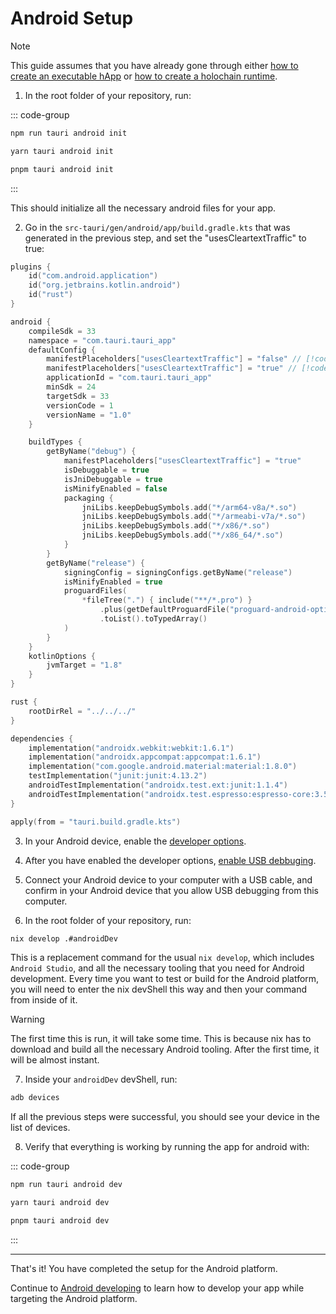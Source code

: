 # Android Setup

> [!NOTE]
> This guide assumes that you have already gone through either [how to create an executable hApp](./how-to-create-an-executable-happ.md) or [how to create a holochain runtime](./how-to-create-a-holochain-runtime.md).

1. In the root folder of your repository, run:

::: code-group
```bash [npm]
npm run tauri android init
```

```bash [yarn]
yarn tauri android init
```

```bash [pnpm]
pnpm tauri android init
```
:::

This should initialize all the necessary android files for your app.

2. Go in the `src-tauri/gen/android/app/build.gradle.kts` that was generated in the previous step, and set the "usesCleartextTraffic" to true:

```kotlin
plugins {
    id("com.android.application")
    id("org.jetbrains.kotlin.android")
    id("rust")
}

android {
    compileSdk = 33
    namespace = "com.tauri.tauri_app"
    defaultConfig {
        manifestPlaceholders["usesCleartextTraffic"] = "false" // [!code --]
        manifestPlaceholders["usesCleartextTraffic"] = "true" // [!code ++]
        applicationId = "com.tauri.tauri_app"
        minSdk = 24
        targetSdk = 33
        versionCode = 1
        versionName = "1.0"
    }

    buildTypes {
        getByName("debug") {
            manifestPlaceholders["usesCleartextTraffic"] = "true"
            isDebuggable = true
            isJniDebuggable = true
            isMinifyEnabled = false
            packaging {
                jniLibs.keepDebugSymbols.add("*/arm64-v8a/*.so")
                jniLibs.keepDebugSymbols.add("*/armeabi-v7a/*.so")
                jniLibs.keepDebugSymbols.add("*/x86/*.so")
                jniLibs.keepDebugSymbols.add("*/x86_64/*.so")
            }
        }
        getByName("release") {
            signingConfig = signingConfigs.getByName("release")
            isMinifyEnabled = true
            proguardFiles(
                *fileTree(".") { include("**/*.pro") }
                    .plus(getDefaultProguardFile("proguard-android-optimize.txt"))
                    .toList().toTypedArray()
            )
        }
    }
    kotlinOptions {
        jvmTarget = "1.8"
    }
}

rust {
    rootDirRel = "../../../"
}

dependencies {
    implementation("androidx.webkit:webkit:1.6.1")
    implementation("androidx.appcompat:appcompat:1.6.1")
    implementation("com.google.android.material:material:1.8.0")
    testImplementation("junit:junit:4.13.2")
    androidTestImplementation("androidx.test.ext:junit:1.1.4")
    androidTestImplementation("androidx.test.espresso:espresso-core:3.5.0")
}

apply(from = "tauri.build.gradle.kts")
```

3. In your Android device, enable the [developer options](https://developer.android.com/studio/debug/dev-options).

4. After you have enabled the developer options, [enable USB debbuging](https://developer.android.com/studio/debug/dev-options#Enable-debugging).

5. Connect your Android device to your computer with a USB cable, and confirm in your Android device that you allow USB debugging from this computer.

6. In the root folder of your repository, run:

```bash
nix develop .#androidDev
```

This is a replacement command for the usual `nix develop`, which includes `Android Studio`, and all the necessary tooling that you need for Android development. Every time you want to test or build for the Android platform, you will need to enter the nix devShell this way and then your command from inside of it.

> [!WARNING]
> The first time this is run, it will take some time. This is because nix has to download and build all the necessary Android tooling. After the first time, it will be almost instant.

7. Inside your `androidDev` devShell, run:

```bash
adb devices
```

If all the previous steps were successful, you should see your device in the list of devices.

8. Verify that everything is working by running the app for android with:

::: code-group
```bash [npm]
npm run tauri android dev
```

```bash [yarn]
yarn tauri android dev
```

```bash [pnpm]
pnpm tauri android dev
```
:::

--- 

That's it! You have completed the setup for the Android platform.

Continue to [Android developing](./developing) to learn how to develop your app while targeting the Android platform.

